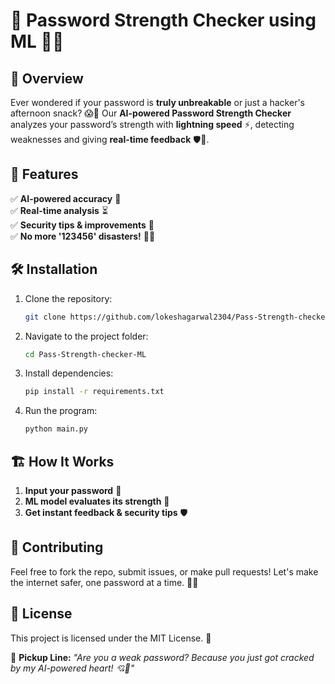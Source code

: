 # 🔐 Password Strength Checker using ML 🤖✨

## 🚀 Overview
Ever wondered if your password is **truly unbreakable** or just a hacker's afternoon snack? 😱🍪 Our **AI-powered Password Strength Checker** analyzes your password’s strength with **lightning speed** ⚡, detecting weaknesses and giving **real-time feedback** 🛡️💬.

## 🔑 Features
✅ **AI-powered accuracy** 🎯  
✅ **Real-time analysis** ⏳  
✅ **Security tips & improvements** 📝  
✅ **No more '123456' disasters!** 🚫😆  

## 🛠️ Installation
1. Clone the repository:
   ```bash
   git clone https://github.com/lokeshagarwal2304/Pass-Strength-checker-ML.git
   ```
2. Navigate to the project folder:
   ```bash
   cd Pass-Strength-checker-ML
   ```
3. Install dependencies:
   ```bash
   pip install -r requirements.txt
   ```
4. Run the program:
   ```bash
   python main.py
   ```

## 🏗️ How It Works
1. **Input your password** 🔢
2. **ML model evaluates its strength** 🤖
3. **Get instant feedback & security tips** 🛡️

## 🤝 Contributing
Feel free to fork the repo, submit issues, or make pull requests! Let's make the internet safer, one password at a time. 🚀🔐

## 📜 License
This project is licensed under the MIT License. 📝

💬 **Pickup Line:** _"Are you a weak password? Because you just got cracked by my AI-powered heart! 💘🤖"_

